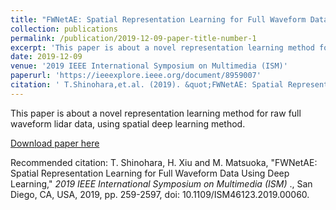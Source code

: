 ```yaml
---
title: "FWNetAE: Spatial Representation Learning for Full Waveform Data Using Deep Learning"
collection: publications
permalink: /publication/2019-12-09-paper-title-number-1
excerpt: 'This paper is about a novel representation learning method for raw full waveform lidar data, using spatial deep learning method.'
date: 2019-12-09
venue: '2019 IEEE International Symposium on Multimedia (ISM)'
paperurl: 'https://ieeexplore.ieee.org/document/8959007'
citation: ' T.Shinohara,et.al. (2019). &quot;FWNetAE: Spatial Representation Learning for Full Waveform Data Using Deep Learning.&quot; <i>2019 IEEE International Symposium on Multimedia (ISM)</i>.'
---
```

This paper is about a novel representation learning method for raw full waveform lidar data, using spatial deep learning method.



[Download paper here](https://ieeexplore.ieee.org/document/8959007)

Recommended citation: T. Shinohara, H. Xiu and M. Matsuoka, "FWNetAE: Spatial Representation Learning for Full Waveform Data Using Deep Learning," <i>2019 IEEE International Symposium on Multimedia (ISM) </i>., San Diego, CA, USA, 2019, pp. 259-2597, doi: 10.1109/ISM46123.2019.00060.
